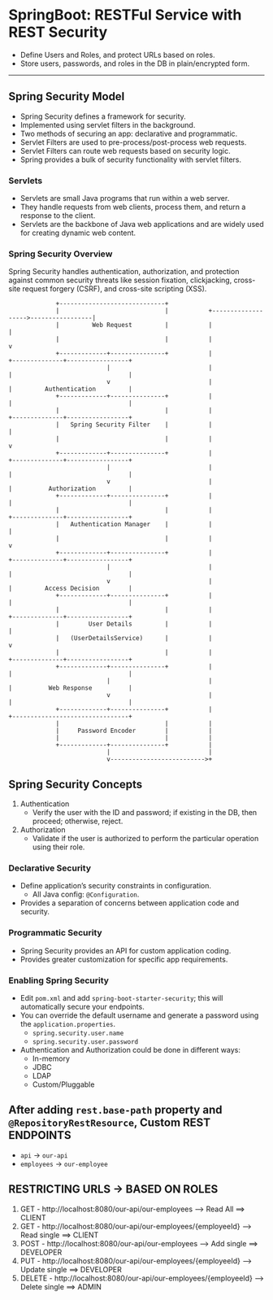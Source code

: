 # SpringBoot: RESTFul Service with REST Security

- Define Users and Roles, and protect URLs based on roles.
- Store users, passwords, and roles in the DB in plain/encrypted form.

---

## Spring Security Model

- Spring Security defines a framework for security.
- Implemented using servlet filters in the background.
- Two methods of securing an app: declarative and programmatic.
- Servlet Filters are used to pre-process/post-process web requests.
- Servlet Filters can route web requests based on security logic.
- Spring provides a bulk of security functionality with servlet filters.

### Servlets

- Servlets are small Java programs that run within a web server.
- They handle requests from web clients, process them, and return a response to the client.
- Servlets are the backbone of Java web applications and are widely used for creating dynamic web content.

### Spring Security Overview

Spring Security handles authentication, authorization, and protection against common security threats like session fixation, clickjacking, cross-site request forgery (CSRF), and cross-site scripting (XSS).


                 +-----------------------------+                                                
                 |                             |           +------------------->-----------------|                                     
                 |         Web Request         |           |                                     | 
                 |                             |           |                                     v
                 +-------------+---------------+           |                      +--------------+-----------------+                   
                               |                           |                      |                                |
                               v                           |                      |         Authentication         |
                 +-------------+---------------+           |                      |                                |               
                 |                             |           |                      +--------------+-----------------+                                       
                 |   Spring Security Filter    |           |                                     |
                 |                             |           |                                     v
                 +-------------+---------------+           |                      +--------------+-----------------+               
                               |                           |                      |                                |
                               v                           |                      |          Authorization         |
                 +-------------+---------------+           |                      |                                |                
                 |                             |           |                      +--------------+-----------------+               
                 |   Authentication Manager    |           |                                     |                                     
                 |                             |           |                                     v                                     
                 +-------------+---------------+           |                      +--------------+-----------------+                                     
                               |                           |                      |                                |                     
                               v                           |                      |         Access Decision        |                     
                 +-------------+---------------+           |                      |                                |                                     
                 |                             |           |                      +--------------+-----------------+                                     
                 |        User Details         |           |                                     |                                     
                 |   (UserDetailsService)      |           |                                     v                                     
                 |                             |           |                      +--------------+-----------------+                                     
                 +-------------+---------------+           |                      |                                |                                     
                               |                           |                      |          Web Response          |                     
                               v                           |                      |                                |                     
                 +-------------+---------------+           |                      +--------------------------------+                                     
                 |                             |           |                                                                          
                 |     Password Encoder        |           |                                                                          
                 |                             |           |                                                                          
                 +-------------+---------------+           |
                               |                           |
                               v-------------------------->+

## Spring Security Concepts

1. Authentication
    - Verify the user with the ID and password; if existing in the DB, then proceed; otherwise, reject.
2. Authorization
    - Validate if the user is authorized to perform the particular operation using their role.

### Declarative Security

- Define application’s security constraints in configuration.
    - All Java config: `@Configuration`.
- Provides a separation of concerns between application code and security.

### Programmatic Security

- Spring Security provides an API for custom application coding.
- Provides greater customization for specific app requirements.

### Enabling Spring Security

- Edit `pom.xml` and add `spring-boot-starter-security`; this will automatically secure your endpoints.
- You can override the default username and generate a password using the `application.properties`.
    - `spring.security.user.name`
    - `spring.security.user.password`
- Authentication and Authorization could be done in different ways:
    - In-memory
    - JDBC
    - LDAP
    - Custom/Pluggable

## After adding `rest.base-path` property and `@RepositoryRestResource`, Custom REST ENDPOINTS

- `api` → `our-api`
- `employees` → `our-employee`

## RESTRICTING URLS → BASED ON ROLES

1. GET - http://localhost:8080/our-api/our-employees --> Read All ==> CLIENT
2. GET - http://localhost:8080/our-api/our-employees/{employeeId} --> Read single ==> CLIENT
3. POST - http://localhost:8080/our-api/our-employees --> Add single ==> DEVELOPER
4. PUT - http://localhost:8080/our-api/our-employees/{employeeId} --> Update single ==> DEVELOPER
5. DELETE - http://localhost:8080/our-api/our-employees/{employeeId} --> Delete single ==> ADMIN